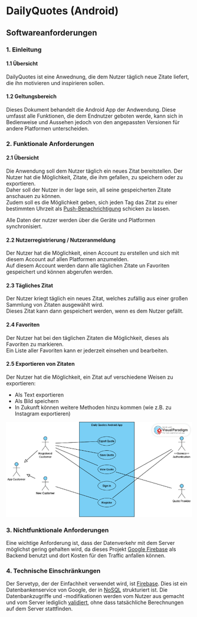 # DailyQuotes (Android)
## Softwareanforderungen
<!--
> Bei dieser Vorlage handelt es sich um eine vereinfachte Version, die auf den Dokumentationsvorlagen von IBM Rational Unified Process (RUP) basiert.
-->

### 1. Einleitung

#### 1.1 Übersicht
<!--
> Was sind die Verkaufsargumente bzw. Alleinstellungsmerkmale Ihrer Softrware?
-->

DailyQuotes ist eine Anwednung, die dem Nutzer täglich neue Zitate liefert, die ihn motivieren und inspirieren sollen.

#### 1.2 Geltungsbereich
<!--
> Was wird in diesem Dokument behandelt (nicht behandelt)? Ist es für Ihr gesamtes System oder ein Subsystem? Deckt es sowohl funktionale als auch nichtfunktionale Anforderungen ab? (Werden Sie einige Anforderungen in ein anderes Dokument auslagern?)
-->

Dieses Dokument behandelt die Android App der Andwendung. Diese umfasst alle Funktionen, die dem Endnutzer geboten werde, kann sich in Bedienweise und Aussehen jedoch von den angepassten Versionen für andere Platformen unterscheiden.

<!--
#### 1.3 Definitionen, Akronyme und Abkürzungen
<!--
> Definitionen aller Begriffe, Akronyme und Abkürzungen, die für die ordnungsgemäße Interpretation dieses Dokuments erforderlich sind.
-->

<!--
#### 1.4 Referenzen
<!--
> Eine vollständige Liste aller referenzierten Dokumente. Jedes Dokument sollte anhand von Titel, Datum und Veröffentlichungsorganisation identifiziert werden. Sie können auch Hyperlinks einfügen, um die Referenzen bequem zu öffnen.
-->

### 2. Funktionale Anforderungen
<!--
> Dieser Abschnitt enthält alle Softwareanforderungen in einem ausreichenden Detaillierungsgrad, damit Designer ein System entwerfen können, das diese Anforderungen erfüllt, und Tester testen können, ob das System diese Anforderungen erfüllt.
> Dieser Abschnitt ist normalerweise nach Funktionen geordnet, es können jedoch auch alternative Gliederungen geeignet sein, beispielsweise die Gliederung nach Benutzer oder die Gliederung nach Subsystem.

> [HINWEIS:]
> Sie können Links zu Ihren UML-Diagrammen und User Stories oder die Bezeichnungen der User Stories in dieses Dokument einfügen.
-->

#### 2.1 Übersicht
<!--
> Eine kurze Beschreibung der Funktionalität Ihrer Anwendung.
> Fügen Sie ein oder mehrere **UML-Anwendungsfalldiagramme** und die erforderliche Beschreibung hinzu, um die wichtigsten Anwendungsfälle Ihrer Anwendung wiederzugeben.
-->

Die Anwendung soll dem Nutzer täglich ein neues Zitat bereitstellen. Der Nutzer hat die Möglichkeit, Zitate, die ihm gefallen, zu speichern oder zu exportieren.  
Daher soll der Nutzer in der lage sein, all seine gespeicherten Zitate anschauen zu können.  
Zudem soll es die Möglichkeit geben, sich jeden Tag das Zitat zu einer bestimmten Uhrzeit als [Push-Benachrichtigung](https://developer.android.com/develop/ui/views/notifications) schicken zu lassen.

Alle Daten der nutzer werden über die Geräte und Platformen synchronisiert.

#### 2.2 Nutzerregistrierung / Nutzeranmeldung

Der Nutzer hat die Möglichkeit, einen Account zu erstellen und sich mit diesem Account auf allen Platformen anzumelden.  
Auf diesem Account werden dann alle täglichen Zitate un Favoriten gespeichert und können abgerufen werden.

#### 2.3 Tägliches Zitat

Der Nutzer kriegt täglich ein neues Zitat, welches zufällig aus einer großen Sammlung von Zitaten ausgewählt wird.  
Dieses Zitat kann dann gespeichert werden, wenn es dem Nutzer gefällt.

#### 2.4 Favoriten

Der Nutzer hat bei den täglichen Zitaten die Möglichkeit, dieses als Favoriten zu markieren.  
Ein Liste aller Favoriten kann er jederzeit einsehen und bearbeiten.

#### 2.5 Exportieren von Zitaten

Der Nutzer hat die Möglichkeit, ein Zitat auf verschiedene Weisen zu exportieren:  
- Als Text exportieren
- Als Bild speichern
- In Zukunft können weitere Methoden hinzu kommen (wie z.B. zu Instagram exportieren)

![UseCaseDiagramAndroid](./img/QuotesAppUseCase.png)

<!--
#### 2.2 Name von Feature 1 / Anwendungsfall 1
> Spezifizieren Sie diese Funktion/diesen Anwendungsfall durch:
> - Relevante **User Stories**
> - **UI-Mockups**
> - **UML-Verhaltensdiagramme** und notwendige Textspezifikation
> - **Voraussetzungen**. *Eine Voraussetzung für einen Anwendungsfall ist der Zustand des Systems, der vorliegen muss, bevor ein Anwendungsfall ausgeführt wird.*
> - **Nachbedingungen**. *Eine Nachbedingung eines Anwendungsfalls ist eine Liste möglicher Zustände, in denen sich das System unmittelbar nach Abschluss eines Anwendungsfalls befinden kann.*
> - **Geschätzter Aufwand (hoch, mittel, niedrig)**

#### 2.3 Name von Feature 2 / Anwendungsfall 2
... ...
-->

### 3. Nichtfunktionale Anforderungen
<!--
> [WICHTIG:]
> Es ist nicht notwendig, alle der folgenden Kategorien abzudecken. Konzentrieren Sie sich auf das, was Sie in Ihrem Projekt umsetzten werden.
> Wenn einige nichtfunktionale Anforderungen als User Stories in Ihrem Backlog beschrieben werden, fügen Sie deren **Links** in diesem Abschnitt hinzu oder beliebige Informationen, die den Leser bei der Suche nach ihnen in Ihrem Backlog unterstützen, z.B. die **Bezeichnung** der relevanten User Story.

> Kategorien: Benutzerfreundlichkeit, Zuverlässigkeit, Leistung, Effizienz, Integrität, Wartbarkeit, Flexibilität, Testbarkeit, Wiederverwendbarkeit, Sicherheit.
-->

Eine wichtige Anforderung ist, dass der Datenverkehr mit dem Server möglichst gering gehalten wird, da dieses Projekt [Google Firebase](https://firebase.google.com/) als Backend benutzt und dort Kosten für den Traffic anfallen können.

### 4. Technische Einschränkungen
<!--
> Geben Sie alle wichtigen Einschränkungen, Annahmen oder Abhängigkeiten an, z. B. alle Einschränkungen darüber, welcher Servertyp verwendet werden soll, welche Art von Open-Source-Lizenz eingehalten werden muss usw.
-->

Der Servetyp, der der Einfachheit verwendet wird, ist [Firebase](https://firebase.google.com/). Dies ist ein Datenbankenservice von Google, der in [NoSQL](https://en.wikipedia.org/wiki/NoSQL) strukturiert ist. Die Datenbankzugriffe und -modifikationen werden vom Nutzer aus gemacht und vom Server lediglich [validiert](https://firebase.google.com/docs/firestore/security/get-started), ohne dass tatsächliche Berechnungen auf dem Server stattfinden.  